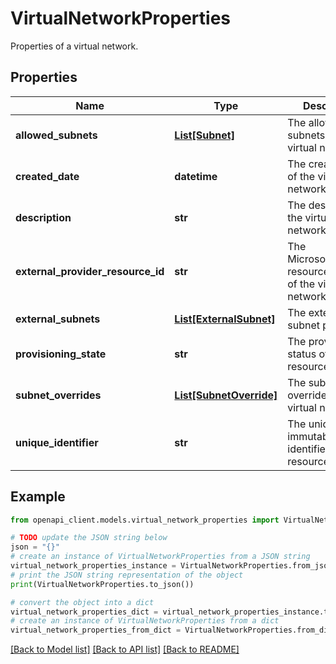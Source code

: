 # VirtualNetworkProperties

Properties of a virtual network.

## Properties

Name | Type | Description | Notes
------------ | ------------- | ------------- | -------------
**allowed_subnets** | [**List[Subnet]**](Subnet.md) | The allowed subnets of the virtual network. | [optional] 
**created_date** | **datetime** | The creation date of the virtual network. | [optional] [readonly] 
**description** | **str** | The description of the virtual network. | [optional] 
**external_provider_resource_id** | **str** | The Microsoft.Network resource identifier of the virtual network. | [optional] 
**external_subnets** | [**List[ExternalSubnet]**](ExternalSubnet.md) | The external subnet properties. | [optional] [readonly] 
**provisioning_state** | **str** | The provisioning status of the resource. | [optional] [readonly] 
**subnet_overrides** | [**List[SubnetOverride]**](SubnetOverride.md) | The subnet overrides of the virtual network. | [optional] 
**unique_identifier** | **str** | The unique immutable identifier of a resource (Guid). | [optional] [readonly] 

## Example

```python
from openapi_client.models.virtual_network_properties import VirtualNetworkProperties

# TODO update the JSON string below
json = "{}"
# create an instance of VirtualNetworkProperties from a JSON string
virtual_network_properties_instance = VirtualNetworkProperties.from_json(json)
# print the JSON string representation of the object
print(VirtualNetworkProperties.to_json())

# convert the object into a dict
virtual_network_properties_dict = virtual_network_properties_instance.to_dict()
# create an instance of VirtualNetworkProperties from a dict
virtual_network_properties_from_dict = VirtualNetworkProperties.from_dict(virtual_network_properties_dict)
```
[[Back to Model list]](../README.md#documentation-for-models) [[Back to API list]](../README.md#documentation-for-api-endpoints) [[Back to README]](../README.md)



